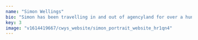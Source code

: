 ```yaml
---
name: "Simon Wellings"
bio: "Simon has been travelling in and out of agencyland for over a hundred years, starting as a media hack at YTV in London,  journeying through strategy and account management, fetching up as a copywriter in Sydney. During a 10-year sabbatical, he walked a few miles in 'client' shoes, launching theatre, TV and tech projects that brought him both triumph and disaster. After 20 years gathering material around the world, he returned to England and agencyland in 2007.  He's built and run two creative departments and one whole agency, and provided strategic and creative direction to global brands and pre-seed start-ups."
key: 3
image: "v1614419667/cwys_website/simon_portrait_website_hr1qn4"
---
```

